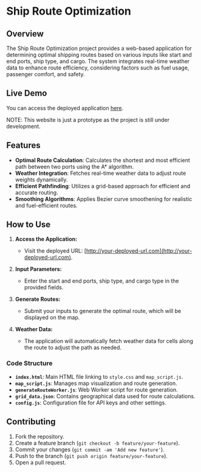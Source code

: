 # Ship Route Optimization

## Overview

The Ship Route Optimization project provides a web-based application for determining optimal shipping routes based on various inputs like start and end ports, ship type, and cargo. The system integrates real-time weather data to enhance route efficiency, considering factors such as fuel usage, passenger comfort, and safety.

## Live Demo

You can access the deployed application [here](https://samudra-sarthi.vercel.app/).

NOTE: This website is just a prototype as the project is still under development.

## Features

- **Optimal Route Calculation**: Calculates the shortest and most efficient path between two ports using the A* algorithm.
- **Weather Integration**: Fetches real-time weather data to adjust route weights dynamically.
- **Efficient Pathfinding**: Utilizes a grid-based approach for efficient and accurate routing.
- **Smoothing Algorithms**: Applies Bezier curve smoothening for realistic and fuel-efficient routes.

## How to Use

1. **Access the Application:**
   - Visit the deployed URL: [http://your-deployed-url.com](http://your-deployed-url.com).

2. **Input Parameters:**
   - Enter the start and end ports, ship type, and cargo type in the provided fields.

3. **Generate Routes:**
   - Submit your inputs to generate the optimal route, which will be displayed on the map.

4. **Weather Data:**
   - The application will automatically fetch weather data for cells along the route to adjust the path as needed.


### Code Structure

- **`index.html`**: Main HTML file linking to `style.css` and `map_script.js`.
- **`map_script.js`**: Manages map visualization and route generation.
- **`generateRouteWorker.js`**: Web Worker script for route generation.
- **`grid_data.json`**: Contains geographical data used for route calculations.
- **`config.js`**: Configuration file for API keys and other settings.

## Contributing

1. Fork the repository.
2. Create a feature branch (`git checkout -b feature/your-feature`).
3. Commit your changes (`git commit -am 'Add new feature'`).
4. Push to the branch (`git push origin feature/your-feature`).
5. Open a pull request.
